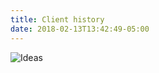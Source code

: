 ```yaml
---
title: Client history
date: 2018-02-13T13:42:49-05:00
---
```


![Ideas](/clients/clients2.png)

